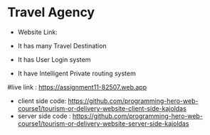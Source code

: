 # Travel Agency

* Website Link: 

* It has many Travel Destination

* It has User Login system

* It have Intelligent Private routing system

#live link : https://assignment11-82507.web.app
* client side code: https://github.com/programming-hero-web-course1/tourism-or-delivery-website-client-side-kajoldas
* server side code : https://github.com/programming-hero-web-course1/tourism-or-delivery-website-server-side-kajoldas
 
